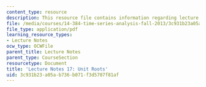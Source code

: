 ```yaml
---
content_type: resource
description: This resource file contains information regarding lecture 17.
file: /media/courses/14-384-time-series-analysis-fall-2013/3c931b23a05ab736b071f3d5707f81af_MIT14_384F13_lec17.pdf
file_type: application/pdf
learning_resource_types:
- Lecture Notes
ocw_type: OCWFile
parent_title: Lecture Notes
parent_type: CourseSection
resourcetype: Document
title: 'Lecture Notes 17: Unit Roots'
uid: 3c931b23-a05a-b736-b071-f3d5707f81af
---
```


